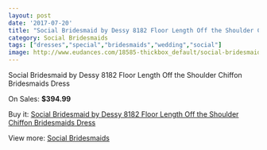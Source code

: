 ```yaml
---
layout: post
date: '2017-07-20'
title: "Social Bridesmaid by Dessy 8182 Floor Length Off the Shoulder Chiffon Bridesmaids Dress"
category: Social Bridesmaids
tags: ["dresses","special","bridesmaids","wedding","social"]
image: http://www.eudances.com/18585-thickbox_default/social-bridesmaid-by-dessy-8182-floor-length-off-the-shoulder-chiffon-bridesmaids-dress.jpg
---
```

Social Bridesmaid by Dessy 8182 Floor Length Off the Shoulder Chiffon Bridesmaids Dress

On Sales: **$394.99**
<a href="https://www.eudances.com/en/social-bridesmaids/5507-social-bridesmaid-by-dessy-8182-floor-length-off-the-shoulder-chiffon-bridesmaids-dress.html"><amp-img layout="responsive" width="600" height="600" src="//www.eudances.com/18585-thickbox_default/social-bridesmaid-by-dessy-8182-floor-length-off-the-shoulder-chiffon-bridesmaids-dress.jpg" alt="Social Bridesmaid by Dessy 8182 Floor Length Off the Shoulder Chiffon Bridesmaids Dress 0" /></a>
<a href="https://www.eudances.com/en/social-bridesmaids/5507-social-bridesmaid-by-dessy-8182-floor-length-off-the-shoulder-chiffon-bridesmaids-dress.html"><amp-img layout="responsive" width="600" height="600" src="//www.eudances.com/18586-thickbox_default/social-bridesmaid-by-dessy-8182-floor-length-off-the-shoulder-chiffon-bridesmaids-dress.jpg" alt="Social Bridesmaid by Dessy 8182 Floor Length Off the Shoulder Chiffon Bridesmaids Dress 1" /></a>

Buy it: [Social Bridesmaid by Dessy 8182 Floor Length Off the Shoulder Chiffon Bridesmaids Dress](https://www.eudances.com/en/social-bridesmaids/5507-social-bridesmaid-by-dessy-8182-floor-length-off-the-shoulder-chiffon-bridesmaids-dress.html "Social Bridesmaid by Dessy 8182 Floor Length Off the Shoulder Chiffon Bridesmaids Dress")

View more: [Social Bridesmaids](https://www.eudances.com/en/66-Social-Bridesmaids "Social Bridesmaids")